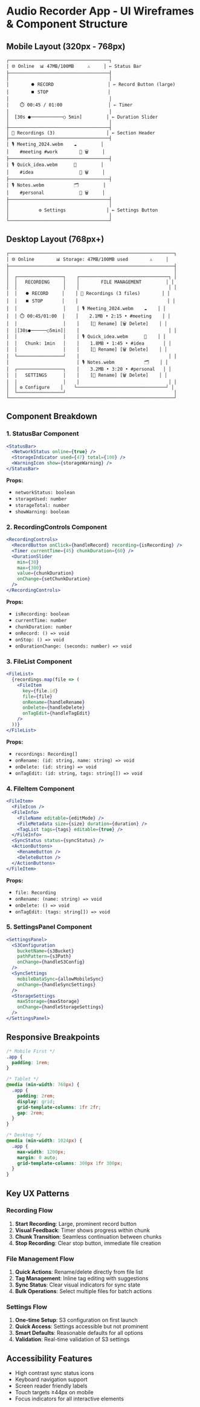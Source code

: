 # Audio Recorder App - UI Wireframes & Component Structure

## Mobile Layout (320px - 768px)

```
┌─────────────────────────────────────┐
│ 🌐 Online  📊 47MB/100MB     ⚠️     │ ← Status Bar
├─────────────────────────────────────┤
│                                     │
│        ⏺️ RECORD                    │ ← Record Button (large)
│        ⏹️ STOP                      │
│                                     │
│    ⏱️ 00:45 / 01:00                 │ ← Timer
│                                     │
│  [30s ●────────────○ 5min]         │ ← Duration Slider
│                                     │
├─────────────────────────────────────┤
│ 📁 Recordings (3)                   │ ← Section Header
├─────────────────────────────────────┤
│ 🎙️ Meeting_2024.webm    ☁️         │
│    #meeting #work        📝 🗑️     │
├─────────────────────────────────────┤
│ 🎙️ Quick_idea.webm      🔄         │
│    #idea                 📝 🗑️     │
├─────────────────────────────────────┤
│ 🎙️ Notes.webm           🗂️         │
│    #personal             📝 🗑️     │
├─────────────────────────────────────┤
│                                     │
│           ⚙️ Settings               │ ← Settings Button
│                                     │
└─────────────────────────────────────┘
```

## Desktop Layout (768px+)

```
┌─────────────────────────────────────────────────────────────┐
│ 🌐 Online        📊 Storage: 47MB/100MB used        ⚠️     │
├─────────────────────────────────────────────────────────────┤
│                                                             │
│  ┌─────────────────┐    ┌─────────────────────────────────┐ │
│  │   RECORDING     │    │        FILE MANAGEMENT         │ │
│  │                 │    │                                 │ │
│  │   ⏺️ RECORD     │    │ 📁 Recordings (3 files)        │ │
│  │   ⏹️ STOP       │    │                                 │ │
│  │                 │    │ 🎙️ Meeting_2024.webm    ☁️    │ │
│  │ ⏱️ 00:45/01:00  │    │    2.1MB • 2:15 • #meeting    │ │
│  │                 │    │    [📝 Rename] [🗑️ Delete]    │ │
│  │[30s●──────○5min]│    │                                 │ │
│  │                 │    │ 🎙️ Quick_idea.webm      🔄    │ │
│  │   Chunk: 1min   │    │    1.8MB • 1:45 • #idea       │ │
│  │                 │    │    [📝 Rename] [🗑️ Delete]    │ │
│  └─────────────────┘    │                                 │ │
│                         │ 🎙️ Notes.webm           🗂️    │ │
│  ┌─────────────────┐    │    3.2MB • 3:20 • #personal   │ │
│  │   SETTINGS      │    │    [📝 Rename] [🗑️ Delete]    │ │
│  │                 │    │                                 │ │
│  │ ⚙️ Configure    │    └─────────────────────────────────┘ │
│  └─────────────────┘                                        │
└─────────────────────────────────────────────────────────────┘
```

## Component Breakdown

### 1. StatusBar Component
```jsx
<StatusBar>
  <NetworkStatus online={true} />
  <StorageIndicator used={47} total={100} />
  <WarningIcon show={storageWarning} />
</StatusBar>
```

**Props:**
- `networkStatus: boolean`
- `storageUsed: number`
- `storageTotal: number`
- `showWarning: boolean`

### 2. RecordingControls Component
```jsx
<RecordingControls>
  <RecordButton onClick={handleRecord} recording={isRecording} />
  <Timer currentTime={45} chunkDuration={60} />
  <DurationSlider 
    min={30} 
    max={300} 
    value={chunkDuration}
    onChange={setChunkDuration} 
  />
</RecordingControls>
```

**Props:**
- `isRecording: boolean`
- `currentTime: number`
- `chunkDuration: number`
- `onRecord: () => void`
- `onStop: () => void`
- `onDurationChange: (seconds: number) => void`

### 3. FileList Component
```jsx
<FileList>
  {recordings.map(file => (
    <FileItem 
      key={file.id}
      file={file}
      onRename={handleRename}
      onDelete={handleDelete}
      onTagEdit={handleTagEdit}
    />
  ))}
</FileList>
```

**Props:**
- `recordings: Recording[]`
- `onRename: (id: string, name: string) => void`
- `onDelete: (id: string) => void`
- `onTagEdit: (id: string, tags: string[]) => void`

### 4. FileItem Component
```jsx
<FileItem>
  <FileIcon />
  <FileInfo>
    <FileName editable={editMode} />
    <FileMetadata size={size} duration={duration} />
    <TagList tags={tags} editable={true} />
  </FileInfo>
  <SyncStatus status={syncStatus} />
  <ActionButtons>
    <RenameButton />
    <DeleteButton />
  </ActionButtons>
</FileItem>
```

**Props:**
- `file: Recording`
- `onRename: (name: string) => void`
- `onDelete: () => void`
- `onTagEdit: (tags: string[]) => void`

### 5. SettingsPanel Component
```jsx
<SettingsPanel>
  <S3Configuration 
    bucketName={s3Bucket}
    pathPattern={s3Path}
    onChange={handleS3Config}
  />
  <SyncSettings 
    mobileDataSync={allowMobileSync}
    onChange={handleSyncSettings}
  />
  <StorageSettings 
    maxStorage={maxStorage}
    onChange={handleStorageSettings}
  />
</SettingsPanel>
```

## Responsive Breakpoints

```css
/* Mobile First */
.app {
  padding: 1rem;
}

/* Tablet */
@media (min-width: 768px) {
  .app {
    padding: 2rem;
    display: grid;
    grid-template-columns: 1fr 2fr;
    gap: 2rem;
  }
}

/* Desktop */
@media (min-width: 1024px) {
  .app {
    max-width: 1200px;
    margin: 0 auto;
    grid-template-columns: 300px 1fr 300px;
  }
}
```

## Key UX Patterns

### Recording Flow
1. **Start Recording**: Large, prominent record button
2. **Visual Feedback**: Timer shows progress within chunk
3. **Chunk Transition**: Seamless continuation between chunks
4. **Stop Recording**: Clear stop button, immediate file creation

### File Management Flow
1. **Quick Actions**: Rename/delete directly from file list
2. **Tag Management**: Inline tag editing with suggestions
3. **Sync Status**: Clear visual indicators for sync state
4. **Bulk Operations**: Select multiple files for batch actions

### Settings Flow
1. **One-time Setup**: S3 configuration on first launch
2. **Quick Access**: Settings accessible but not prominent
3. **Smart Defaults**: Reasonable defaults for all options
4. **Validation**: Real-time validation of S3 settings

## Accessibility Features
- High contrast sync status icons
- Keyboard navigation support
- Screen reader friendly labels
- Touch targets ≥44px on mobile
- Focus indicators for all interactive elements